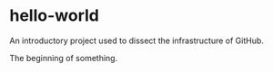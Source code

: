 # hello-world
An introductory project used to dissect the infrastructure of GitHub.

The beginning of something.
